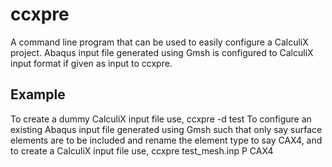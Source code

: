 # ccxpre
A command line program that can be used to easily configure a CalculiX project. Abaqus input file generated using Gmsh is configured to CalculiX input format if given as input to ccxpre.
## Example
To create a dummy CalculiX input file use,
ccxpre -d test
To configure an existing Abaqus input file generated using Gmsh such that only say surface elements are to be included and rename the element type to say CAX4, and to create a CalculiX input file use,
ccxpre test\_mesh.inp P CAX4
